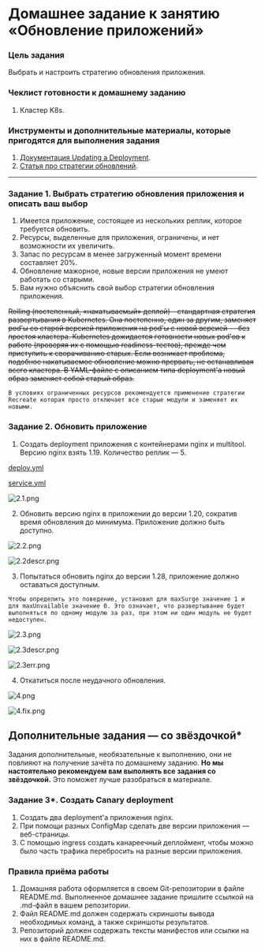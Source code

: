 # Домашнее задание к занятию «Обновление приложений»

### Цель задания

Выбрать и настроить стратегию обновления приложения.

### Чеклист готовности к домашнему заданию

1. Кластер K8s.

### Инструменты и дополнительные материалы, которые пригодятся для выполнения задания

1. [Документация Updating a Deployment](https://kubernetes.io/docs/concepts/workloads/controllers/deployment/#updating-a-deployment).
2. [Статья про стратегии обновлений](https://habr.com/ru/companies/flant/articles/471620/).

-----

### Задание 1. Выбрать стратегию обновления приложения и описать ваш выбор

1. Имеется приложение, состоящее из нескольких реплик, которое требуется обновить.
2. Ресурсы, выделенные для приложения, ограничены, и нет возможности их увеличить.
3. Запас по ресурсам в менее загруженный момент времени составляет 20%.
4. Обновление мажорное, новые версии приложения не умеют работать со старыми.
5. Вам нужно объяснить свой выбор стратегии обновления приложения.

~~Rolling (постепенный, «накатываемый» деплой) - стандартная стратегия развертывания в Kubernetes. Она постепенно, один за другим, заменяет pod'ы со старой версией приложения на pod'ы с новой версией — без простоя кластера.
Kubernetes дожидается готовности новых pod'ов к работе (проверяя их с помощью readiness-тестов), прежде чем приступить к сворачиванию старых. Если возникает проблема, подобное накатываемое обновление можно прервать, не останавливая всего кластера. В YAML-файле с описанием типа deployment'а новый образ заменяет собой старый образ.~~

`В условиях ограниченных ресурсов рекомендуется применение стратегии Recreate которая просто отключает все старые модули и заменяет их новыми.`

### Задание 2. Обновить приложение

1. Создать deployment приложения с контейнерами nginx и multitool. Версию nginx взять 1.19. Количество реплик — 5.

[deploy.yml](src%2Fdeploy.yml)

[service.yml](src%2Fservice.yml)

![2.1.png](img%2F2.1.png)

2. Обновить версию nginx в приложении до версии 1.20, сократив время обновления до минимума. Приложение должно быть доступно.

![2.2.png](img%2F2.2.png)

![2.2descr.png](img%2F2.2descr.png)

3. Попытаться обновить nginx до версии 1.28, приложение должно оставаться доступным.

`Чтобы определить это поведение, установил для maxSurge значение 1 и для maxUnvailable значение 0. Это означает, что развертывание будет выполняться по одному модулю за раз, при этом ни один модуль не будет недоступен.`

![2.3.png](img%2F2.3.png)

![2.3descr.png](img%2F2.3descr.png)

![2.3err.png](img%2F2.3err.png)

4. Откатиться после неудачного обновления.

![4.png](img%2F4.png)

![4.fix.png](img%2F4.fix.png)
## Дополнительные задания — со звёздочкой*

Задания дополнительные, необязательные к выполнению, они не повлияют на получение зачёта по домашнему заданию. **Но мы настоятельно рекомендуем вам выполнять все задания со звёздочкой.** Это поможет лучше разобраться в материале.   

### Задание 3*. Создать Canary deployment

1. Создать два deployment'а приложения nginx.
2. При помощи разных ConfigMap сделать две версии приложения — веб-страницы.
3. С помощью ingress создать канареечный деплоймент, чтобы можно было часть трафика перебросить на разные версии приложения.

### Правила приёма работы

1. Домашняя работа оформляется в своем Git-репозитории в файле README.md. Выполненное домашнее задание пришлите ссылкой на .md-файл в вашем репозитории.
2. Файл README.md должен содержать скриншоты вывода необходимых команд, а также скриншоты результатов.
3. Репозиторий должен содержать тексты манифестов или ссылки на них в файле README.md.
